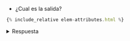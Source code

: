 * ¿Cual es la salida?

```js
{% include_relative elem-attributes.html %}
```

<details>
<summary>Respuesta</summary>

```
Elephant
elem-attributes.html:9 inner <h1>Attributes</h1>
elem-attributes.html:10 outer <div id="elem" about="Elephant" test="123"><h1>Attributes</h1></div>
elem-attributes.html:13 id = elem
elem-attributes.html:13 about = Elephant
elem-attributes.html:13 test = 123
```

</details>